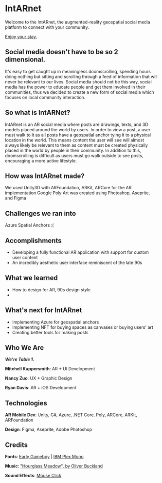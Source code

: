 # IntARnet

Welcome to the IntARnet, the augmented-reality geospatial social media platform to connect with your community.

[Enjoy your stay.](https://youtu.be/2WW6OzM3Tsc)

## Social media doesn't have to be so 2 dimensional.
It's easy to get caught up in meaningless doomscrolling, spending hours doing nothing but sitting and scrolling through a feed of information that will never be relevant to our lives. Social media should not be this way, social media has the power to educate people and get them involved in their communities, thus we decided to create a new form of social media which focuses on local community interaction.

## So what is IntARNet?
IntARnet is an AR social media where posts are drawings, texts, and 3D models placed around the world by users. In order to view a post, a user must walk to it as all posts have a geospatial anchor tying it to a physical location in the world. This means content the user will see will almost always likely be relevant to them as content must be created physically placed in the world by people in their community. In addition to this, doomscrolling is difficult as users must go walk outside to see posts, encouraging a more active lifestyle.

## How was IntARnet made?
We used Unity3D with ARFoundation, ARKit, ARCore for the AR implementation
Google Poly
Art was created using Photoshop, Aseprite, and Figma

## Challenges we ran into
Azure Spatial Anchors :(

## Accomplishments
- Developing a fully functional AR application with support for custom user content
- An incredibly aesthetic user interface reminiscent of the late 90s

## What we learned
- How to design for AR, 90s design style
- 

## What's next for IntARnet
- Implementing Azure for geospatial anchors
- Implementing NFT for buying spaces as canvases or buying users' art
- Creating better tools for making posts

## Who We Are

**_We're Table 1._**

**Mitchell Kuppersmith**: AR + UI Development

**Nancy Zuo**: UX + Graphic Design

**Ryan Davis**: AR + iOS Development 

## Technologies
**AR Mobile Dev**: Unity, C#, Azure, .NET Core, Poly, ARCore, ARKit, ARFoundation

**Design**: Figma, Aseprite, Adobe Photoshop

## Credits
**Fonts**: [Early Gameboy](https://www.dafont.com/early-gameboy.font) | [IBM Plex Mono](https://fonts.google.com/specimen/IBM+Plex+Mono)

**Music**: ["Hourglass Meadow", by Oliver Buckland](https://www.youtube.com/watch?v=Urs2oS83Cw0)

**Sound Effects**: [Mouse Click](https://www.youtube.com/watch?v=h6_8SlZZwvQ)
